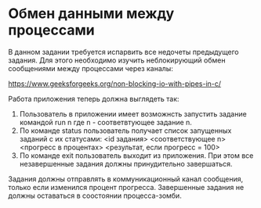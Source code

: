 # Обмен данными между процессами

В данном задании требуется испарвить все недочеты предыдущего задания. Для этого необходимо изучить неблокирующий обмен сообщениями между процессами через каналы:

https://www.geeksforgeeks.org/non-blocking-io-with-pipes-in-c/ 

Работа приложения теперь должна выглядеть так:

1. Пользователь в приложении имеет возможнсть запустить задание командой
    run n
где n -  соответвтующее задание n.
2. По команде 
    status
пользователь получает список запущенных заданий с их статусами:
    <id задания> <соответствующее n> <прогресс в процентах> <результат, если прогресс = 100>
3. По команде
    exit
пользователь выходит из приложения. При этом все незавершенные задания должны принудительно завершаться.

Задания должны отправлять в коммуникационный канал сообщения, только если изменился процент прогресса. Завершенные задания не должны оставаться в соостоянии процесса-зомби.
